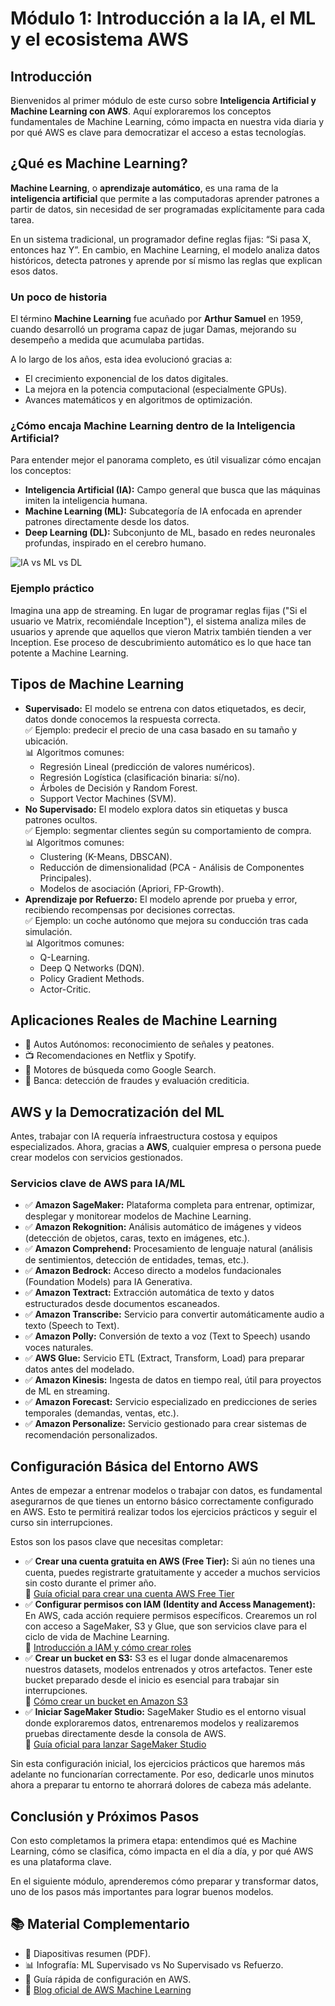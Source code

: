 <h1>Módulo 1: Introducción a la IA, el ML y el ecosistema AWS</h1>

<h2>Introducción</h2>
<p>Bienvenidos al primer módulo de este curso sobre <strong>Inteligencia Artificial y Machine Learning con AWS</strong>. 
Aquí exploraremos los conceptos fundamentales de Machine Learning, cómo impacta en nuestra vida diaria y 
por qué AWS es clave para democratizar el acceso a estas tecnologías.</p>

<h2>¿Qué es Machine Learning?</h2>

<p><strong>Machine Learning</strong>, o <strong>aprendizaje automático</strong>, es una rama de la <strong>inteligencia artificial</strong> 
que permite a las computadoras aprender patrones a partir de datos, sin necesidad de ser programadas explícitamente para cada tarea.</p>

<p>En un sistema tradicional, un programador define reglas fijas: “Si pasa X, entonces haz Y”. 
En cambio, en Machine Learning, el modelo analiza datos históricos, detecta patrones y aprende por sí mismo las reglas que explican esos datos.</p>

<h3>Un poco de historia</h3>
<p>El término <strong>Machine Learning</strong> fue acuñado por <strong>Arthur Samuel</strong> en 1959, 
cuando desarrolló un programa capaz de jugar Damas, mejorando su desempeño a medida que acumulaba partidas.</p>

<p>A lo largo de los años, esta idea evolucionó gracias a:</p>
<ul>
    <li>El crecimiento exponencial de los datos digitales.</li>
    <li>La mejora en la potencia computacional (especialmente GPUs).</li>
    <li>Avances matemáticos y en algoritmos de optimización.</li>
</ul>

<h3>¿Cómo encaja Machine Learning dentro de la Inteligencia Artificial?</h3>
<p>Para entender mejor el panorama completo, es útil visualizar cómo encajan los conceptos:</p>
<ul>
    <li><strong>Inteligencia Artificial (IA):</strong> Campo general que busca que las máquinas imiten la inteligencia humana.</li>
    <li><strong>Machine Learning (ML):</strong> Subcategoría de IA enfocada en aprender patrones directamente desde los datos.</li>
    <li><strong>Deep Learning (DL):</strong> Subconjunto de ML, basado en redes neuronales profundas, inspirado en el cerebro humano.</li>
</ul>

<p><img src="https://github.com/mrkali88/Introduccion-a-la-Inteligencia-Artificial-y-Machine-Learning-con-AWS/blob/main/images/artificial-intelligence_machine-learning_deep-learning_difference.png" alt="IA vs ML vs DL"></p>

<h3>Ejemplo práctico</h3>
<p>Imagina una app de streaming. En lugar de programar reglas fijas ("Si el usuario ve Matrix, recomiéndale Inception"), 
el sistema analiza miles de usuarios y aprende que aquellos que vieron Matrix también tienden a ver Inception. 
Ese proceso de descubrimiento automático es lo que hace tan potente a Machine Learning.</p>




<h2>Tipos de Machine Learning</h2>
<ul>
    <li><strong>Supervisado:</strong> El modelo se entrena con datos etiquetados, es decir, datos donde conocemos la respuesta correcta.
        <br>✅ Ejemplo: predecir el precio de una casa basado en su tamaño y ubicación.
        <br>📊 Algoritmos comunes:
        <ul>
            <li>Regresión Lineal (predicción de valores numéricos).</li>
            <li>Regresión Logística (clasificación binaria: sí/no).</li>
            <li>Árboles de Decisión y Random Forest.</li>
            <li>Support Vector Machines (SVM).</li>
        </ul>
    </li>
    <li><strong>No Supervisado:</strong> El modelo explora datos sin etiquetas y busca patrones ocultos.
        <br>✅ Ejemplo: segmentar clientes según su comportamiento de compra.
        <br>📊 Algoritmos comunes:
        <ul>
            <li>Clustering (K-Means, DBSCAN).</li>
            <li>Reducción de dimensionalidad (PCA - Análisis de Componentes Principales).</li>
            <li>Modelos de asociación (Apriori, FP-Growth).</li>
        </ul>
    </li>
    <li><strong>Aprendizaje por Refuerzo:</strong> El modelo aprende por prueba y error, recibiendo recompensas por decisiones correctas.
        <br>✅ Ejemplo: un coche autónomo que mejora su conducción tras cada simulación.
        <br>📊 Algoritmos comunes:
        <ul>
            <li>Q-Learning.</li>
            <li>Deep Q Networks (DQN).</li>
            <li>Policy Gradient Methods.</li>
            <li>Actor-Critic.</li>
        </ul>
    </li>
</ul>

<h2>Aplicaciones Reales de Machine Learning</h2>
<ul>
    <li>🚗 Autos Autónomos: reconocimiento de señales y peatones.</li>
    <li>📺 Recomendaciones en Netflix y Spotify.</li>
    <li>🔎 Motores de búsqueda como Google Search.</li>
    <li>🏦 Banca: detección de fraudes y evaluación crediticia.</li>
</ul>

<h2>AWS y la Democratización del ML</h2>
<p>Antes, trabajar con IA requería infraestructura costosa y equipos especializados. 
Ahora, gracias a <strong>AWS</strong>, cualquier empresa o persona puede crear modelos con servicios gestionados.</p>

<h3>Servicios clave de AWS para IA/ML</h3>
<ul>
    <li>✅ <strong>Amazon SageMaker:</strong> Plataforma completa para entrenar, optimizar, desplegar y monitorear modelos de Machine Learning.</li>
    <li>✅ <strong>Amazon Rekognition:</strong> Análisis automático de imágenes y videos (detección de objetos, caras, texto en imágenes, etc.).</li>
    <li>✅ <strong>Amazon Comprehend:</strong> Procesamiento de lenguaje natural (análisis de sentimientos, detección de entidades, temas, etc.).</li>
    <li>✅ <strong>Amazon Bedrock:</strong> Acceso directo a modelos fundacionales (Foundation Models) para IA Generativa.</li>
    <li>✅ <strong>Amazon Textract:</strong> Extracción automática de texto y datos estructurados desde documentos escaneados.</li>
    <li>✅ <strong>Amazon Transcribe:</strong> Servicio para convertir automáticamente audio a texto (Speech to Text).</li>
    <li>✅ <strong>Amazon Polly:</strong> Conversión de texto a voz (Text to Speech) usando voces naturales.</li>
    <li>✅ <strong>AWS Glue:</strong> Servicio ETL (Extract, Transform, Load) para preparar datos antes del modelado.</li>
    <li>✅ <strong>Amazon Kinesis:</strong> Ingesta de datos en tiempo real, útil para proyectos de ML en streaming.</li>
    <li>✅ <strong>Amazon Forecast:</strong> Servicio especializado en predicciones de series temporales (demandas, ventas, etc.).</li>
    <li>✅ <strong>Amazon Personalize:</strong> Servicio gestionado para crear sistemas de recomendación personalizados.</li>
</ul>


<h2>Configuración Básica del Entorno AWS</h2>
<p>Antes de empezar a entrenar modelos o trabajar con datos, es fundamental asegurarnos de que tienes un entorno básico correctamente configurado en AWS. 
Esto te permitirá realizar todos los ejercicios prácticos y seguir el curso sin interrupciones.</p>

<p>Estos son los pasos clave que necesitas completar:</p>

<ul>
    <li>✅ <strong>Crear una cuenta gratuita en AWS (Free Tier):</strong> 
    Si aún no tienes una cuenta, puedes registrarte gratuitamente y acceder a muchos servicios sin costo durante el primer año. 
    <br>🔗 <a href="https://aws.amazon.com/free/" target="_blank">Guía oficial para crear una cuenta AWS Free Tier</a></li>
    <li>✅ <strong>Configurar permisos con IAM (Identity and Access Management):</strong> 
    En AWS, cada acción requiere permisos específicos. Crearemos un rol con acceso a SageMaker, S3 y Glue, que son servicios clave para el ciclo de vida de Machine Learning. 
    <br>🔗 <a href="https://docs.aws.amazon.com/IAM/latest/UserGuide/getting-started.html" target="_blank">Introducción a IAM y cómo crear roles</a></li>
    <li>✅ <strong>Crear un bucket en S3:</strong> 
    S3 es el lugar donde almacenaremos nuestros datasets, modelos entrenados y otros artefactos. Tener este bucket preparado desde el inicio es esencial para trabajar sin interrupciones. 
    <br>🔗 <a href="https://docs.aws.amazon.com/AmazonS3/latest/userguide/create-bucket-overview.html" target="_blank">Cómo crear un bucket en Amazon S3</a></li>
    <li>✅ <strong>Iniciar SageMaker Studio:</strong> 
    SageMaker Studio es el entorno visual donde exploraremos datos, entrenaremos modelos y realizaremos pruebas directamente desde la consola de AWS. 
    <br>🔗 <a href="https://docs.aws.amazon.com/sagemaker/latest/dg/gs-studio.html" target="_blank">Guía oficial para lanzar SageMaker Studio</a></li>
</ul>



<p>Sin esta configuración inicial, los ejercicios prácticos que haremos más adelante no funcionarían correctamente. 
Por eso, dedicarle unos minutos ahora a preparar tu entorno te ahorrará dolores de cabeza más adelante.</p>



<h2>Conclusión y Próximos Pasos</h2>
<p>Con esto completamos la primera etapa: entendimos qué es Machine Learning, cómo se clasifica, 
cómo impacta en el día a día, y por qué AWS es una plataforma clave.</p>
<p>En el siguiente módulo, aprenderemos cómo preparar y transformar datos, uno de los pasos más importantes para lograr buenos modelos.</p>

<h2>📚 Material Complementario</h2>
<ul>
    <li>📄 Diapositivas resumen (PDF).</li>
    <li>📊 Infografía: ML Supervisado vs No Supervisado vs Refuerzo.</li>
    <li>🧰 Guía rápida de configuración en AWS.</li>
    <li>🔗 <a href="https://aws.amazon.com/es/blogs/machine-learning/" target="_blank">Blog oficial de AWS Machine Learning</a></li>
</ul>
